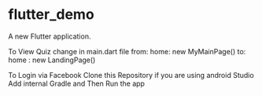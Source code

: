 # flutter_demo

A new Flutter application.

To View Quiz 
change in main.dart file
from:
home: new MyMainPage()
to:
home : new LandingPage()

To Login via Facebook 
Clone this Repository 
if you are using android Studio 
Add internal Gradle
and Then Run the app
